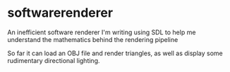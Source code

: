 # softwarerenderer

An inefficient software renderer I'm writing using SDL to help me understand the mathematics behind the rendering pipeline

So far it can load an OBJ file and render triangles, as well as display some rudimentary directional lighting.


